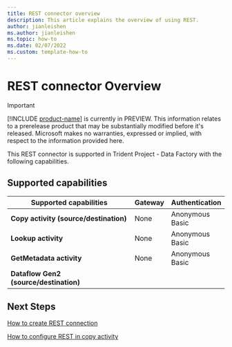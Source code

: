 ```yaml
---
title: REST connector overview
description: This article explains the overview of using REST.
author: jianleishen
ms.author: jianleishen
ms.topic: how-to
ms.date: 02/07/2022
ms.custom: template-how-to 
---
```


# REST connector Overview

> [!IMPORTANT]
> [!INCLUDE [product-name](../includes/product-name.md)] is currently in PREVIEW.
> This information relates to a prerelease product that may be substantially modified before it's released. Microsoft makes no warranties, expressed or implied, with respect to the information provided here.

This REST connector is supported in Trident Project - Data Factory with the following capabilities.

## Supported capabilities

| Supported capabilities | Gateway | Authentication |
| --- | --- | ---|
| **Copy activity (source/destination)** | None | Anonymous<br/> Basic |
| **Lookup activity** | None | Anonymous<br/> Basic |
| **GetMetadata activity** | None | Anonymous<br/> Basic |
| **Dataflow Gen2 (source/destination)** |  |  |

## Next Steps

[How to create REST connection](connector-rest.md)

[How to configure REST in copy activity](connector-rest-copy-activity.md)